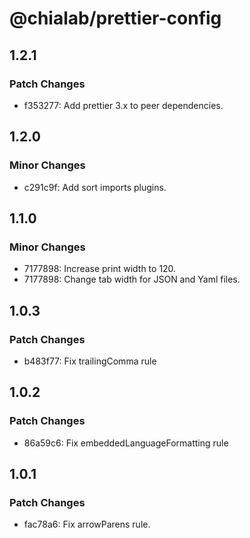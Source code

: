 # @chialab/prettier-config

## 1.2.1

### Patch Changes

- f353277: Add prettier 3.x to peer dependencies.

## 1.2.0

### Minor Changes

- c291c9f: Add sort imports plugins.

## 1.1.0

### Minor Changes

- 7177898: Increase print width to 120.
- 7177898: Change tab width for JSON and Yaml files.

## 1.0.3

### Patch Changes

- b483f77: Fix trailingComma rule

## 1.0.2

### Patch Changes

- 86a59c6: Fix embeddedLanguageFormatting rule

## 1.0.1

### Patch Changes

- fac78a6: Fix arrowParens rule.
